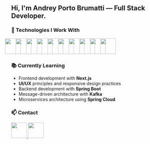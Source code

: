 <!DOCTYPE html>
<html lang="en">
<head>
  <meta charset="UTF-8">
  <meta name="viewport" content="width=device-width, initial-scale=1.0">
</head>
<body>
<h2>
  Hi, I'm Andrey Porto Brumatti — Full Stack Developer.
</h2>

<h3>🔹 Technologies I Work With</h3>
<p>
  <img src="https://skillicons.dev/icons?i=typescript" width="50" style="margin-left: -20px;" />
  <img src="https://skillicons.dev/icons?i=react" width="50" style="margin-left: -20px;" />
  <img src="https://skillicons.dev/icons?i=nextjs" width="50" style="margin-left: -20px;" />
  <img src="https://skillicons.dev/icons?i=tailwind" width="50" style="margin-left: -20px;" />
  <img src="https://skillicons.dev/icons?i=java" width="50" style="margin-left: -20px;" />
  <img src="https://skillicons.dev/icons?i=spring" width="50" style="margin-left: -20px;" />
  <img src="https://skillicons.dev/icons?i=aws" width="50" style="margin-left: -20px;" />
  <img src="https://skillicons.dev/icons?i=docker" width="50" style="margin-left: -20px;" />
  <img src="https://skillicons.dev/icons?i=kafka" width="50" style="margin-left: -20px;" />
  <img src="https://skillicons.dev/icons?i=postgres" width="50" style="margin-left: -20px;" />
</p>

<h3>📚 Currently Learning</h3>
<ul>
  <li>Frontend development with <strong>Next.js</strong></li>
  <li><strong>UI/UX</strong> principles and responsive design practices</li>
  <li>Backend development with <strong>Spring Boot</strong></li>
  <li>Message-driven architecture with <strong>Kafka</strong></li>
  <li>Microservices architecture using <strong>Spring Cloud</strong></li>
</ul>

<h3>📫 Contact</h3>
<p>
  <a href="https://linkedin.com/in/andrey-porto-brumatti" target="_blank">
    <img src="https://skillicons.dev/icons?i=linkedin" width="50" />
  </a>
  <a href="https://mail.google.com/mail/?view=cm&to=andreybrumatti@gmail.com" target="_blank">
    <img src="https://skillicons.dev/icons?i=gmail" width="50" />
  </a>
</p>
</body>
</html>
